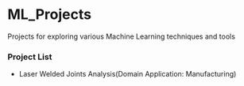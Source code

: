 # ML_Projects
Projects for exploring various Machine Learning techniques and tools

###  Project List 
<ul>
  <li>Laser Welded Joints Analysis(Domain Application: Manufacturing)</li>
</ul>

